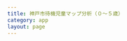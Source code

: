 ```yaml
---
title: 神戸市待機児童マップ分析（０～５歳）
category: app
layout: page
---
```


<script src="{{ "/assets/marked.min.js" | prepend: site.baseurl }}"></script>
<script src="{{ "/assets/ansi_up.min.js" | prepend: site.baseurl }}"></script>
<script src="{{ "/assets/prism.js" | prepend: site.baseurl }}"></script>
<script src="{{ "/assets/notebook.min.js" | prepend: site.baseurl }}"></script>
<script src="{{ "/assets/axios.min.js" | prepend: site.baseurl }}"></script>
<div id="nb"></div>
<script type="text/javascript">
axios.get("https://raw.githubusercontent.com/hkwi/kobe-barcelona/master/notes/2016-10-03-preschool-map2.ipynb").then(function(resp){
document.getElementById("nb").appendChild(nb.parse(resp.data).render());
Prism.highlightAll();
})
</script>
